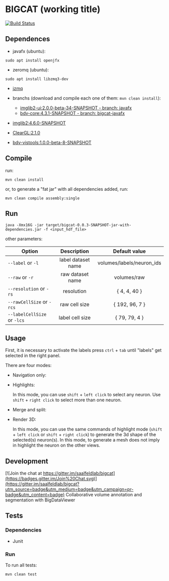 # BIGCAT (working title)

[![Build Status](https://travis-ci.org/ssinhaleite/bigcat.svg?branch=javafx-generic-listeners)](https://travis-ci.org/ssinhaleite/bigcat)

## Dependences

* javafx (ubuntu):

```shell
sudo apt install openjfx
```

* zeromq (ubuntu):

```shell
sudo apt install libzmq3-dev
```
* [jzmq](https://github.com/zeromq/jzmq)

* branchs (download and compile each one of them: `mvn clean install`):
	* [imglib2-ui:2.0.0-beta-34-SNAPSHOT - branch: javafx](https://github.com/hanslovsky/imglib2-ui/tree/javafx)
	* [bdv-core:4.3.1-SNAPSHOT - branch: bigcat-javafx](https://github.com/hanslovsky/bigdataviewer-core/tree/bigcat-javafx)

* [imglib2:4.6.0-SNAPSHOT](https://github.com/imglib/imglib2.git)

* [ClearGL:2.1.0](https://github.com/ClearVolume/ClearGL.git)

* [bdv-vistools:1.0.0-beta-8-SNAPSHOT](https://github.com/bigdataviewer/bigdataviewer-vistools.git)

## Compile

run:

```shell
mvn clean install
```

or, to generate a "fat jar" with all dependencies added, run:

```shell
mvn clean compile assembly:single
```

## Run

```shell
java -Xmx16G -jar target/bigcat-0.0.3-SNAPSHOT-jar-with-dependencies.jar -f <input_hdf_file>
```

other parameters:

| Option                  | Description        | Default value             |
| ----------------------- |:------------------:|:-------------------------:|
| `--label` or `-l`       | label dataset name | volumes/labels/neuron_ids |
| `--raw` or `-r`         | raw dataset name   | volumes/raw               |
| `--resolution` or `-rs` | resolution         | { 4, 4, 40 }              |
| `--rawCellSize` or `-rcs` | raw cell size    | { 192, 96, 7 }            |
| `--labelCellSize` or `-lcs`| label cell size | { 79, 79, 4 }             |

## Usage

First, it is necessary to activate the labels 
press `ctrl` + `tab` until "labels" get selected in the right panel.

There are four modes:
* Navigation only:

* Highlights:

   In this mode, you can use `shift` + `left click` to select any neuron. Use `shift` + `right click` to select more than one neuron.

* Merge and split:

* Render 3D:

   In this mode, you can use the same commands of highlight mode (`shift` + `left click` or `shift` + `right click`) to generate the 3d shape of the selected(s) neuron(s).
   In this mode, to generate a mesh does not imply in highlight the neuron on the other views.

## Development

[![Join the chat at https://gitter.im/saalfeldlab/bigcat](https://badges.gitter.im/Join%20Chat.svg)](https://gitter.im/saalfeldlab/bigcat?utm_source=badge&utm_medium=badge&utm_campaign=pr-badge&utm_content=badge)
Collaborative volume annotation and segmentation with BigDataViewer

## Tests

### Dependencies
* Junit

### Run

To run all tests:
```
mvn clean test
```

